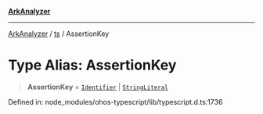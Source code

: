[**ArkAnalyzer**](../../../../README.md)

***

[ArkAnalyzer](../../../../globals.md) / [ts](../README.md) / AssertionKey

# Type Alias: AssertionKey

> **AssertionKey** = [`Identifier`](../interfaces/Identifier.md) \| [`StringLiteral`](../interfaces/StringLiteral.md)

Defined in: node\_modules/ohos-typescript/lib/typescript.d.ts:1736
